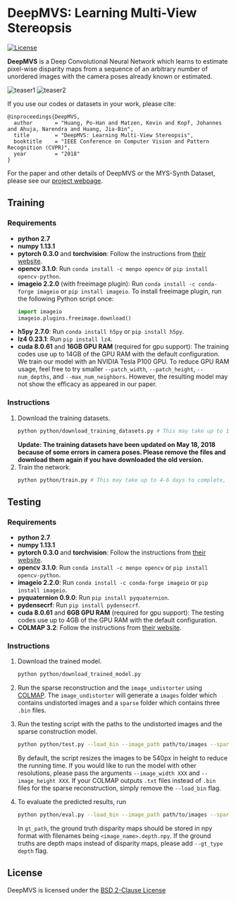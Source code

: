 # DeepMVS: Learning Multi-View Stereopsis

[![License](https://img.shields.io/badge/License-BSD%202--Clause-orange.svg)](https://opensource.org/licenses/BSD-2-Clause)

**DeepMVS** is a Deep Convolutional Neural Network which learns to estimate pixel-wise disparity maps from a sequence of an arbitrary number of unordered images with the camera poses already known or estimated.

![teaser1](img/teaser1.gif)
![teaser2](img/teaser2.gif)

If you use our codes or datasets in your work, please cite:
```
@inproceedings{DeepMVS,
  author       = "Huang, Po-Han and Matzen, Kevin and Kopf, Johannes and Ahuja, Narendra and Huang, Jia-Bin",
  title        = "DeepMVS: Learning Multi-View Stereopsis",
  booktitle    = "IEEE Conference on Computer Vision and Pattern Recognition (CVPR)",
  year         = "2018"
}
```

For the paper and other details of DeepMVS or the MYS-Synth Dataset, please see our [project webpage](https://phuang17.github.io/DeepMVS/index.html).


## Training

### Requirements

- **python 2.7**
- **numpy 1.13.1**
- **pytorch 0.3.0** and **torchvision**: Follow the instructions from [their website](http://pytorch.org/).
- **opencv 3.1.0**: Run ``conda install -c menpo opencv`` or ``pip install opencv-python``.
- **imageio 2.2.0** (with freeimage plugin): Run ``conda install -c conda-forge imageio`` or ``pip install imageio``. To install freeimage plugin, run the following Python script once:
    ```python
    import imageio
    imageio.plugins.freeimage.download()
    ```
- **h5py 2.7.0**: Run ``conda install h5py`` or ``pip install h5py``.
- **lz4 0.23.1**: Run ``pip install lz4``.
- **cuda 8.0.61** and **16GB GPU RAM** (required for gpu support): The training codes use up to 14GB of the GPU RAM with the default configuration. We train our model with an NVIDIA Tesla P100 GPU. To reduce GPU RAM usage, feel free to try smaller ``--patch_width``, ``--patch_height``, ``--num_depths``, and ``--max_num_neighbors``. However, the resulting model may not show the efficacy as appeared in our paper.

### Instructions

1. Download the training datasets.
    ```bash
    python python/download_training_datasets.py # This may take up to 1-2 days to complete.
    ```
    **Update: The training datasets have been updated on May 18, 2018 because of some errors in camera poses. Please remove the files and download them again if you have downloaded the old version.**
2. Train the network.
    ```bash
    python python/train.py # This may take up to 4-6 days to complete, depending on which GPU is used.
    ```

## Testing

### Requirements

- **python 2.7**
- **numpy 1.13.1**
- **pytorch 0.3.0** and **torchvision**: Follow the instructions from [their website](http://pytorch.org/).
- **opencv 3.1.0**: Run ``conda install -c menpo opencv`` or ``pip install opencv-python``.
- **imageio 2.2.0**: Run ``conda install -c conda-forge imageio`` or ``pip install imageio``.
- **pyquaternion 0.9.0**: Run ``pip install pyquaternion``.
- **pydensecrf**: Run ``pip install pydensecrf``.
- **cuda 8.0.61** and **6GB GPU RAM** (required for gpu support): The testing codes use up to 4GB of the GPU RAM with the default configuration.
- **COLMAP 3.2**: Follow the instructions from [their website](https://colmap.github.io/).

### Instructions

1. Download the trained model.
    ```bash
    python python/download_trained_model.py
    ```

2. Run the sparse reconstruction and the ``image_undistorter`` using [COLMAP](https://colmap.github.io/). The ``image_undistorter`` will generate a ``images`` folder which contains undistorted images and a ``sparse`` folder which contains three ``.bin`` files.

3. Run the testing script with the paths to the undistorted images and the sparse construction model.
    ```bash
    python python/test.py --load_bin --image_path path/to/images --sparse_path path/to/sparse --output_path path/to/output/directory
    ```
    By default, the script resizes the images to be 540px in height to reduce the running time. If you would like to run the model with other resolutions, please pass the arguments `--image_width XXX` and `--image_height XXX`.
    If your COLMAP outputs ``.txt`` files instead of ``.bin`` files for the sparse reconstruction, simply remove the `--load_bin` flag.

4. To evaluate the predicted results, run
    ```bash
    python python/eval.py --load_bin --image_path path/to/images --sparse_path path/to/sparse --output_path path/to/output/directory --gt_path path/to/gt/directory --image_width 810 --image_height 540 --size_mismatch crop_pad
    ```
    In ``gt_path``, the ground truth disparity maps should be stored in npy format with filenames being ``<image_name>.depth.npy``. If the ground truths are depth maps instead of disparity maps, please add ``--gt_type depth`` flag.

## License

DeepMVS is licensed under the [BSD 2-Clause License](LICENSE.txt)
